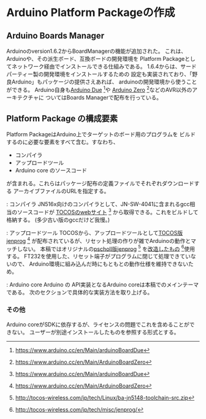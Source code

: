 Arduino Platform Packageの作成
===========================================

Arduino Boards Manager
--------------------------

Arduinoのversion1.6.2からBoardManagerの機能が追加された。
これは、Arduinoや、その派生ボード、互換ボードの開発環境を
Platform Packageとしてネットワーク経由でインストールできる仕組みである。
1.6.4からは、サードパーティー製の開発環境をインストールするための
設定も実装されており、「野良Arduino」もパッケージの提供さえあれば、
arduinoの開発環境から使うことができる。
Arduino自身も[Arduino Due](https://www.arduino.cc/en/Main/arduinoBoardDue) [^1]や
[Arduino Zero](https://www.arduino.cc/en/Main/ArduinoBoardZero) [^2]などのAVR以外のアーキテクチャに
ついてはBoards Managerで配布を行っている。

[^1]:  <https://www.arduino.cc/en/Main/arduinoBoardDue>
[^2]:  <https://www.arduino.cc/en/Main/ArduinoBoardZero>


Platform Package の構成要素
-------------------------------------------

Platform PackageはArduino上でターゲットのボード用のプログラムを
ビルドするのに必要な要素をすべて含む。すなわち、

- コンパイラ
- アップロードツール
- Arduino core のソースコード

が含まれる。これらはパッケージ配布の定義ファイルでそれぞれダウンロードする
アーカイブファイルのURLを指定する。

: コンパイラ
    JN516x向けのコンパイラとして、JN-SW-4041に含まれるgcc相当のソースコードが
		[TOCOSのwebサイト](http://tocos-wireless.com/jp/tech/Linux/ba-jn5148-toolchain-src.zip) [^1]
		から取得できる。これをビルドして格納する。
		(多少古い版のgccだけど我慢。)

[^3]: <http://tocos-wireless.com/jp/tech/Linux/ba-jn5148-toolchain-src.zip>


: アップロードツール
    TOCOSから、アップロードツールとして[TOCOS版jenprog](http://tocos-wireless.com/jp/tech/misc/jenprog/) [^2]
    が配布されているが、リセット処理の作りが雑でArduinoの動作とマッチしない。
    本稿ではオリジナルの[pscholl版jenprog](https://github.com/pscholl/jenprog) [^3]
    を[改造したもの](https://github.com/soburi/jenprog) [^4]使用する。
    FT232を使用した、リセット端子がプログラムに閉じて処理できていないので、
    Arduino環境に組み込んだ時にもともとの動作仕様を維持できないため。

[^4]: <http://tocos-wireless.com/jp/tech/misc/jenprog/>
[^5]: <https://github.com/pscholl/jenprog>
[^6]: <https://github.com/soburi/jenprog>

: Arduino core
     Arduino の API実装となるArduino coreは本稿でのメインテーマである。
     次のセクションで具体的な実装方法を取り上げる。

### その他

Arduino coreがSDKに依存するが、ライセンスの問題でこれを含めることができない。
ユーザーが別途インストールしたものを参照する形式とする。
